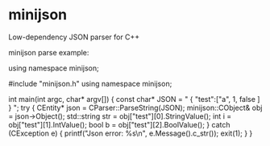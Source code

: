 minijson
========

Low-dependency JSON parser for C++

minijson parse example:

using namespace minijson;

#include "minijson.h"
using namespace minijson;

int main(int argc, char* argv[])
{
    const char* JSON = " { \"test\":[\"a\", 1, false ] } ";
    try 
    {
        CEntity* json = CParser::ParseString(JSON);
        minijson::CObject& obj = json->Object();
        std::string str = obj["test"][0].StringValue();
        int i = obj["test"][1].IntValue();
        bool b = obj["test"][2].BoolValue();
    }
    catch (CException e)
    {
        printf("Json error: %s\n", e.Message().c_str());
        exit(1);
    }
}
